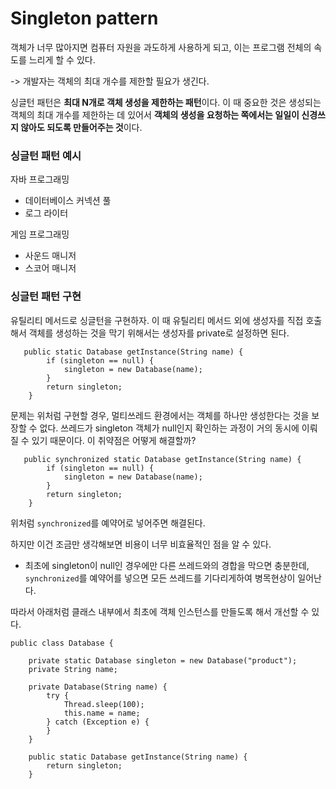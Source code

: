 # Singleton pattern

객체가 너무 많아지면 컴퓨터 자원을 과도하게 사용하게 되고, 이는 프로그램 전체의 속도를 느리게 할 수 있다.

-&gt; 개발자는 객체의 최대 개수를 제한할 필요가 생긴다.

싱글턴 패턴은 **최대 N개로 객체 생성을 제한하는 패턴**이다. 이 때 중요한 것은 생성되는 객체의 최대 개수를 제한하는 데 있어서 **객체의 생성을 요청하는 쪽에서는 일일이 신경쓰지 않아도 되도록 만들어주는 것**이다.

### 싱글턴 패턴 예시

자바 프로그래밍

* 데이터베이스 커넥션 풀
* 로그 라이터

게임 프로그래밍

* 사운드 매니저
* 스코어 매니저

### 싱글턴 패턴 구현

유틸리티 메서드로 싱글턴을 구현하자. 이 때 유틸리티 메서드 외에 생성자를 직접 호출해서 객체를 생성하는 것을 막기 위해서는 생성자를 private로 설정하면 된다.

```text
   public static Database getInstance(String name) {
        if (singleton == null) {
            singleton = new Database(name);
        }
        return singleton;
    }
```

문제는 위처럼 구현할 경우, 멀티쓰레드 환경에서는 객체를 하나만 생성한다는 것을 보장할 수 없다. 쓰레드가 singleton 객체가 null인지 확인하는 과정이 거의 동시에 이뤄질 수 있기 때문이다. 이 취약점은 어떻게 해결할까?

```text
   public synchronized static Database getInstance(String name) {
        if (singleton == null) {
            singleton = new Database(name);
        }
        return singleton;
    }
```

위처럼 `synchronized`를 예약어로 넣어주면 해결된다.

하지만 이건 조금만 생각해보면 비용이 너무 비효율적인 점을 알 수 있다.

* 최초에 singleton이 null인 경우에만 다른 쓰레드와의 경합을 막으면 충분한데, `synchronized`를 예약어를 넣으면 모든 쓰레드를 기다리게하여 병목현상이 일어난다.

따라서 아래처럼 클래스 내부에서 최초에 객체 인스턴스를 만들도록 해서 개선할 수 있다.

```text
public class Database {
​
    private static Database singleton = new Database("product");
    private String name;
​
    private Database(String name) {
        try {
            Thread.sleep(100);
            this.name = name;
        } catch (Exception e) {
        }
    }
​
    public static Database getInstance(String name) {
        return singleton;
    }
```

